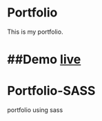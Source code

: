 
# Portfolio
This is my portfolio.

##Demo
[live](https://jjs88.github.io/Portfolio-SASS)
=======
# Portfolio-SASS
portfolio using sass
